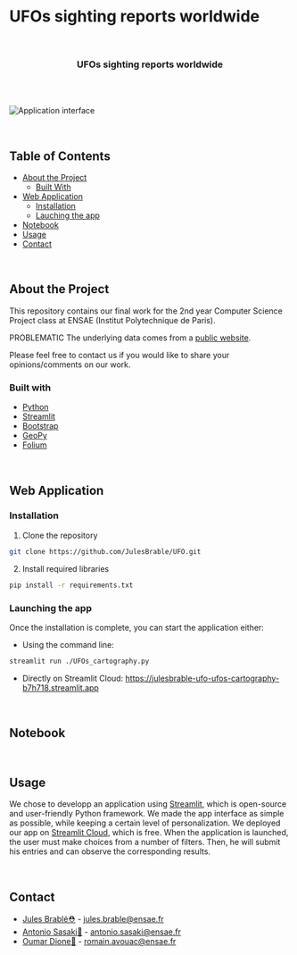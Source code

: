 # UFOs sighting reports worldwide

<!-- PROJECT LOGO -->
<br />
<p align="center">

  <h3 align="center">UFOs sighting reports worldwide</h3>

  <br /><br />
  </p>
</p>

![Application interface](https://github.com/JulesBrable/UFO/tree/main/pictures/interface.png "Application interface")

<br>

## Table of Contents

* [About the Project](#about_the_project)
  * [Built With](#built_with)
* [Web Application](#web_app)
  * [Installation](#installation)
  * [Lauching the app](#launch_app)
* [Notebook](#nootebook)
* [Usage](#usage)
* [Contact](#contact)

<br>

## About the Project
This repository contains our final work for the 2nd year Computer Science Project class at ENSAE (Institut Polytechnique de Paris).

PROBLEMATIC
The underlying data comes from a [public website](https://www.mavenanalytics.io/data-playground).

Please feel free to contact us if you would like to share your opinions/comments on our work.

### Built with

* [Python](https://python.org)
* [Streamlit](https://streamlit.io)
* [Bootstrap](https://getbootstrap.com)
* [GeoPy](https://geopy.readthedocs.io)
* [Folium](https://folium.readthedocs.io)

<br>

<!-- WEB APPLICATION -->
## Web Application

### Installation

1. Clone the repository
```sh
git clone https://github.com/JulesBrable/UFO.git
```
2. Install required libraries
```sh
pip install -r requirements.txt
```

### Launching the app

Once the installation is complete, you can start the application either:

* Using the command line:
```sh
streamlit run ./UFOs_cartography.py
```

* Directly on Streamlit Cloud: https://julesbrable-ufo-ufos-cartography-b7h718.streamlit.app

<br>

## Notebook

<br>

## Usage

We chose to developp an application using [Streamlit](https://streamlit.io), which is open-source and user-friendly Python framework. We made the app interface as simple as possible, while keeping a certain level of personalization. We deployed our app on [Streamlit Cloud](https://streamlit.io/cloud), which is free.
When the application is launched, the user must make choices from a number of filters. Then, he will submit his entries and can observe the corresponding results.

<br>

## Contact

* [Jules Brablé⛑](https://github.com/JulesBrable) - jules.brable@ensae.fr
* [Antonio Sasaki👑](https://github.com/antoniosasaki) - antonio.sasaki@ensae.fr
* [Oumar Dione🎩](https://github.com/Oumar-DIONE) - romain.avouac@ensae.fr
